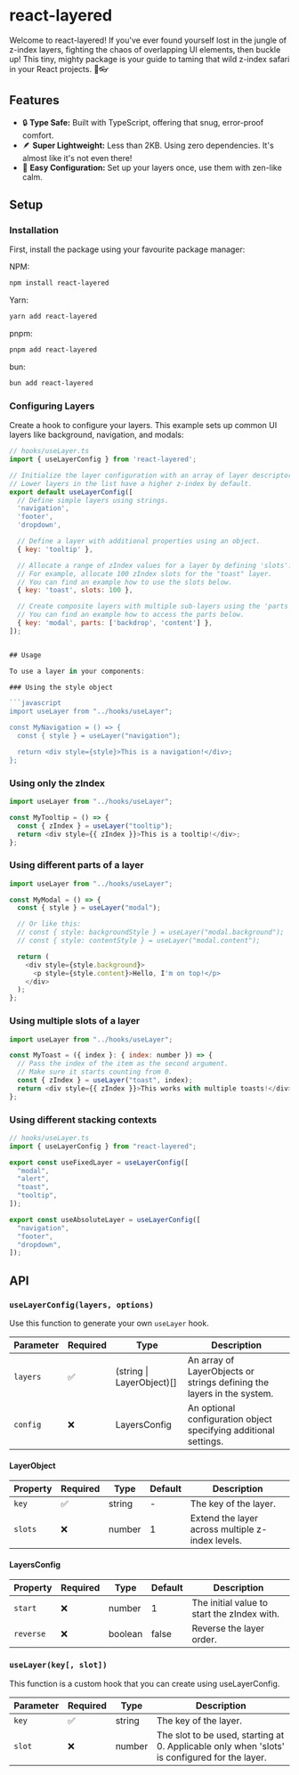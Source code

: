 # react-layered

Welcome to react-layered! If you've ever found yourself lost in the jungle of z-index layers, fighting the chaos of overlapping UI elements, then buckle up! This tiny, mighty package is your guide to taming that wild z-index safari in your React projects. 🌿👓

## Features

- 🔒 **Type Safe:** Built with TypeScript, offering that snug, error-proof comfort.
- 🪶 **Super Lightweight:** Less than 2KB. Using zero dependencies. It's almost like it's not even there!
- 🧘 **Easy Configuration:** Set up your layers once, use them with zen-like calm.

## Setup

### Installation

First, install the package using your favourite package manager:

NPM:

```bash
npm install react-layered
```

Yarn:

```bash
yarn add react-layered
```

pnpm:

```bash
pnpm add react-layered
```

bun:

```bash
bun add react-layered
```

### Configuring Layers

Create a hook to configure your layers. This example sets up common UI layers like background, navigation, and modals:

````javascript
// hooks/useLayer.ts
import { useLayerConfig } from 'react-layered';

// Initialize the layer configuration with an array of layer descriptors.
// Lower layers in the list have a higher z-index by default.
export default useLayerConfig([
  // Define simple layers using strings.
  'navigation',
  'footer',
  'dropdown',

  // Define a layer with additional properties using an object.
  { key: 'tooltip' },

  // Allocate a range of zIndex values for a layer by defining 'slots'.
  // For example, allocate 100 zIndex slots for the "toast" layer.
  // You can find an example how to use the slots below.
  { key: 'toast', slots: 100 },

  // Create composite layers with multiple sub-layers using the 'parts' property.
  // You can find an example how to access the parts below.
  { key: 'modal', parts: ['backdrop', 'content'] },
]);


## Usage

To use a layer in your components:

### Using the style object

```javascript
import useLayer from "../hooks/useLayer";

const MyNavigation = () => {
  const { style } = useLayer("navigation");

  return <div style={style}>This is a navigation!</div>;
};
````

### Using only the zIndex

```javascript
import useLayer from "../hooks/useLayer";

const MyTooltip = () => {
  const { zIndex } = useLayer("tooltip");
  return <div style={{ zIndex }}>This is a tooltip!</div>;
};
```

### Using different parts of a layer

```javascript
import useLayer from "../hooks/useLayer";

const MyModal = () => {
  const { style } = useLayer("modal");

  // Or like this:
  // const { style: backgroundStyle } = useLayer("modal.background");
  // const { style: contentStyle } = useLayer("modal.content");

  return (
    <div style={style.background}>
      <p style={style.content}>Hello, I'm on top!</p>
    </div>
  );
};
```

### Using multiple slots of a layer

```javascript
import useLayer from "../hooks/useLayer";

const MyToast = ({ index }: { index: number }) => {
  // Pass the index of the item as the second argument.
  // Make sure it starts counting from 0.
  const { zIndex } = useLayer("toast", index);
  return <div style={{ zIndex }}>This works with multiple toasts!</div>;
};
```

### Using different stacking contexts

```javascript
// hooks/useLayer.ts
import { useLayerConfig } from "react-layered";

export const useFixedLayer = useLayerConfig([
  "modal",
  "alert",
  "toast",
  "tooltip",
]);

export const useAbsoluteLayer = useLayerConfig([
  "navigation",
  "footer",
  "dropdown",
]);
```

## API

### `useLayerConfig(layers, options)`

Use this function to generate your own `useLayer` hook.

| Parameter | Required | Type                          | Description                                                            |
| --------- | -------- | ----------------------------- | ---------------------------------------------------------------------- |
| `layers`  | ✅       | (string &#124; LayerObject)[] | An array of LayerObjects or strings defining the layers in the system. |
| `config`  | ❌       | LayersConfig                  | An optional configuration object specifying additional settings.       |

#### LayerObject

| Property | Required | Type   | Default | Description                                      |
| -------- | -------- | ------ | ------- | ------------------------------------------------ |
| `key`    | ✅       | string | -       | The key of the layer.                            |
| `slots`  | ❌       | number | 1       | Extend the layer across multiple z-index levels. |

#### LayersConfig

| Property  | Required | Type    | Default | Description                                 |
| --------- | -------- | ------- | ------- | ------------------------------------------- |
| `start`   | ❌       | number  | 1       | The initial value to start the zIndex with. |
| `reverse` | ❌       | boolean | false   | Reverse the layer order.                    |

### `useLayer(key[, slot])`

This function is a custom hook that you can create using useLayerConfig.

| Parameter | Required | Type   | Description                                                                                   |
| --------- | -------- | ------ | --------------------------------------------------------------------------------------------- |
| `key`     | ✅       | string | The key of the layer.                                                                         |
| `slot`    | ❌       | number | The slot to be used, starting at 0. Applicable only when 'slots' is configured for the layer. |
